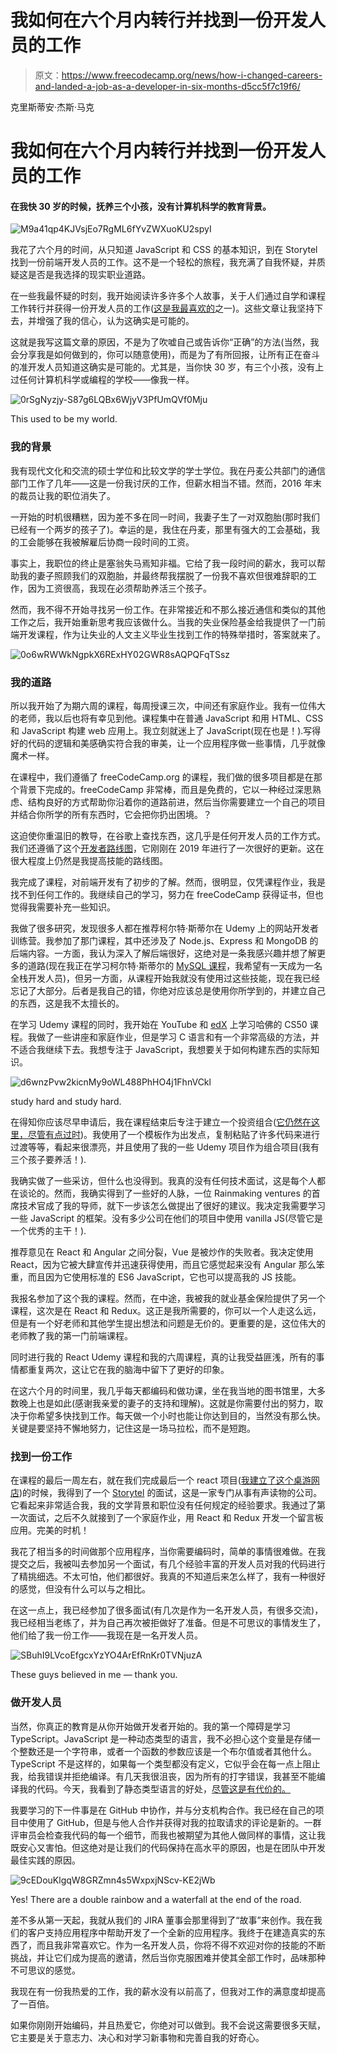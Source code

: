 # 我如何在六个月内转行并找到一份开发人员的工作

> 原文：<https://www.freecodecamp.org/news/how-i-changed-careers-and-landed-a-job-as-a-developer-in-six-months-d5cc5f7c19f6/>

克里斯蒂安·杰斯·马克

# 我如何在六个月内转行并找到一份开发人员的工作

#### 在我快 30 岁的时候，抚养三个小孩，没有计算机科学的教育背景。

![M9a41qp4KJVsjEo7RgML6fYvZWXuoKU2spyI](img/3ff08c66b8b096ef6951dc4da5c45d6e.png)

我花了六个月的时间，从只知道 JavaScript 和 CSS 的基本知识，到在 Storytel 找到一份前端开发人员的工作。这不是一个轻松的旅程，我充满了自我怀疑，并质疑这是否是我选择的现实职业道路。

在一些我最怀疑的时刻，我开始阅读许多许多个人故事，关于人们通过自学和课程工作转行并获得一份开发人员的工作([这是我最喜欢的](https://medium.freecodecamp.org/how-i-landed-a-full-stack-developer-job-without-a-tech-degree-or-work-experience-6add97be2051)之一)。这些文章让我坚持下去，并增强了我的信心，认为这确实是可能的。

这就是我写这篇文章的原因，不是为了吹嘘自己或告诉你“正确”的方法(当然，我会分享我是如何做到的，你可以随意使用)，而是为了有所回报，让所有正在奋斗的准开发人员知道这确实是可能的。尤其是，当你快 30 岁，有三个小孩，没有上过任何计算机科学或编程的学校——像我一样。

![0rSgNyzjy-S87g6LQBx6WjyV3PfUmQVf0Mju](img/1929af54037ad18f69b0bff3bde1bb78.png)

This used to be my world.

### **我的背景**

我有现代文化和交流的硕士学位和比较文学的学士学位。我在丹麦公共部门的通信部门工作了几年——这是一份我讨厌的工作，但薪水相当不错。然而，2016 年末的裁员让我的职位消失了。

一开始的时机很糟糕，因为差不多在同一时间，我妻子生了一对双胞胎(那时我们已经有一个两岁的孩子了)。幸运的是，我住在丹麦，那里有强大的工会基础，我的工会能够在我被解雇后协商一段时间的工资。

事实上，我职位的终止是塞翁失马焉知非福。它给了我一段时间的薪水，我可以帮助我的妻子照顾我们的双胞胎，并最终帮我摆脱了一份我不喜欢但很难辞职的工作，因为工资很高，我现在必须帮助养活三个孩子。

然而，我不得不开始寻找另一份工作。在非常接近和不那么接近通信和类似的其他工作之后，我开始重新思考我应该做什么。当我的失业保险基金给我提供了一门前端开发课程，作为让失业的人文主义毕业生找到工作的特殊举措时，答案就来了。

![0o6wRWWkNgpkX6RExHY02GWR8sAQPQFqTSsz](img/08868c513708252dd2dac0ac4341db25.png)

### **我的道路**

所以我开始了为期六周的课程，每周授课三次，中间还有家庭作业。我有一位伟大的老师，我以后也将有幸见到他。课程集中在普通 JavaScript 和用 HTML、CSS 和 JavaScript 构建 web 应用上。我立刻就迷上了 JavaScript(现在也是！).写得好的代码的逻辑和美感确实符合我的审美，让一个应用程序做一些事情，几乎就像魔术一样。

在课程中，我们遵循了 freeCodeCamp.org 的课程，我们做的很多项目都是在那个背景下完成的。freeCodeCamp 非常棒，而且是免费的，它以一种经过深思熟虑、结构良好的方式帮助你沿着你的道路前进，然后当你需要建立一个自己的项目并结合你所学的所有东西时，它会把你扔出困境。？

这迫使你重温旧的教导，在谷歌上查找东西，这几乎是任何开发人员的工作方式。我们还遵循了这个[开发者路线图](https://github.com/kamranahmedse/developer-roadmap)，它刚刚在 2019 年进行了一次很好的更新。这在很大程度上仍然是我提高技能的路线图。

我完成了课程，对前端开发有了初步的了解。然而，很明显，仅凭课程作业，我是找不到任何工作的。我继续自己的学习，努力在 freeCodeCamp 获得证书，但也觉得我需要补充一些知识。

我做了很多研究，发现很多人都在推荐柯尔特·斯蒂尔在 Udemy 上的网站开发者训练营。我参加了那门课程，其中还涉及了 Node.js、Express 和 MongoDB 的后端内容。一方面，我认为深入了解后端很好，这绝对是一条我感兴趣并想了解更多的道路(现在我正在学习柯尔特·斯蒂尔的 [MySQL 课程](https://www.udemy.com/the-ultimate-mysql-bootcamp-go-from-sql-beginner-to-expert/)，我希望有一天成为一名全栈开发人员)，但另一方面，从课程开始我就没有使用过这些技能，现在我已经忘记了大部分。后者是我自己的错，你绝对应该总是使用你所学到的，并建立自己的东西，这是我不太擅长的。

在学习 Udemy 课程的同时，我开始在 YouTube 和 [edX](https://www.edx.org/course/cs50s-introduction-computer-science-harvardx-cs50x) 上学习哈佛的 CS50 课程。我做了一些讲座和家庭作业，但是学习 C 语言和有一个非常高级的方法，并不适合我继续下去。我想专注于 JavaScript，我想要关于如何构建东西的实际知识。

![d6wnzPvw2kicnMy9oWL488PhHO4j1FhnVCkl](img/4587904393c76cb3390e977b4148220a.png)

study hard and study hard.

在得知你应该尽早申请后，我在课程结束后专注于建立一个投资组合([它仍然在这里，尽管有点过时](https://sepruda.github.io/))。我使用了一个模板作为出发点，复制粘贴了许多代码来进行过渡等等，看起来很漂亮，并且使用了我的一些 Udemy 项目作为组合项目(我有三个孩子要养活！).

我确实做了一些采访，但什么也没得到。我真的没有任何技术面试，这是每个人都在谈论的。然而，我确实得到了一些好的人脉，一位 Rainmaking ventures 的首席技术官成了我的导师，就下一步该怎么做提出了很好的建议。我决定我需要学习一些 JavaScript 的框架。没有多少公司在他们的项目中使用 vanilla JS(尽管它是一个优秀的主干！).

推荐意见在 React 和 Angular 之间分裂，Vue 是被炒作的失败者。我决定使用 React，因为它被大肆宣传并迅速获得使用，而且它感觉起来没有 Angular 那么笨重，而且因为它使用标准的 ES6 JavaScript，它也可以提高我的 JS 技能。

我报名参加了这个我的课程。然而，在中途，我被我的就业基金保险提供了另一个课程，这次是在 React 和 Redux。这正是我所需要的，你可以一个人走这么远，但是有一个好老师和其他学生提出想法和问题是无价的。更重要的是，这位伟大的老师教了我的第一门前端课程。

同时进行我的 React Udemy 课程和我的六周课程，真的让我受益匪浅，所有的事情都重复两次，这让它在我的脑海中留下了更好的印象。

在这六个月的时间里，我几乎每天都编码和做功课，坐在我当地的图书馆里，大多数晚上也是如此(感谢我亲爱的妻子的支持和理解)。这就是你需要付出的努力，取决于你希望多快找到工作。每天做一个小时也能让你达到目的，当然没有那么快。关键是要坚持不懈地努力，记住这是一场马拉松，而不是短跑。

### **找到一份工作**

在课程的最后一周左右，就在我们完成最后一个 react 项目([我建立了这个桌游网店](http://webshop.christianjessmark.dk/))的时候，我得到了一个 [Storytel](https://www.storytel.com) 的面试，这是一家专门从事有声读物的公司。它看起来非常适合我，我的文学背景和职位没有任何规定的经验要求。我通过了第一次面试，之后不久就接到了一个家庭作业，用 React 和 Redux 开发一个留言板应用。完美的时机！

我花了相当多的时间做那个应用程序，当你需要编码时，简单的事情很难做。在我提交之后，我被叫去参加另一个面试，有几个经验丰富的开发人员对我的代码进行了精挑细选。不太可怕，他们都很好。我真的不知道后来怎么样了，我有一种很好的感觉，但没有什么可以与之相比。

在这一点上，我已经参加了很多面试(有几次是作为一名开发人员，有很多交流)，我已经相当老练了，并为自己再次被拒做好了准备。但是不可思议的事情发生了，他们给了我一份工作——我现在是一名开发人员。

![SBuhI9LVcoEfgcxYzYO4ArEfRnKr0TVNjuzA](img/08db44870aef1eb4636a31634ee18226.png)

These guys believed in me — thank you.

### **做开发人员**

当然，你真正的教育是从你开始做开发者开始的。我的第一个障碍是学习 TypeScript。JavaScript 是一种动态类型的语言，我不必担心这个变量是存储一个整数还是一个字符串，或者一个函数的参数应该是一个布尔值或者其他什么。TypeScript 不是这样的，如果每一个类型都没有定义，它似乎会在每一点上阻止我，给我错误并拒绝编译。有几天我很沮丧，因为所有的打字错误，我甚至不能编译我的代码。今天，我看到了静态类型语言的好处，[尽管这是有代价的。](https://medium.com/javascript-scene/the-typescript-tax-132ff4cb175b)

我要学习的下一件事是在 GitHub 中协作，并与分支机构合作。我已经在自己的项目中使用了 GitHub，但是与他人合作并获得对我的拉取请求的评论是新的。一群评审员会检查我代码的每一个细节，而我也被期望为其他人做同样的事情，这让我既安心又害怕。但这绝对是让我们的代码保持在高水平的原因，也是在团队中开发最佳实践的原因。

![9cEDouKlgqW8GRZmn4s5WxpxjNScv-KE2jWb](img/38b7d0a9ddb88dbab17d282e502e9d11.png)

Yes! There are a double rainbow and a waterfall at the end of the road.

差不多从第一天起，我就从我们的 JIRA 董事会那里得到了“故事”来创作。我在我们的客户支持应用程序中帮助开发了一个全新的应用程序。我终于在建造真实的东西了，而且我非常喜欢它。作为一名开发人员，你将不得不欢迎对你的技能的不断挑战，并让它们成为提高的邀请，然后当你克服困难并使其全部工作时，品味那种不可思议的感觉。

我现在有一份我热爱的工作，我的薪水没有以前高了，但我对工作的满意度却提高了一百倍。

如果你刚刚开始编码，并且热爱它，你绝对可以做到。我不会说这需要很多天赋，它主要是关于意志力、决心和对学习新事物和完善自我的好奇心。